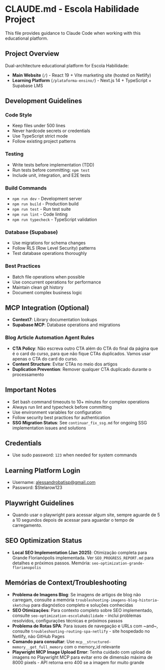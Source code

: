 # CLAUDE.md - Escola Habilidade Project

This file provides guidance to Claude Code when working with this educational platform.

## Project Overview

Dual-architecture educational platform for Escola Habilidade:

- **Main Website** (`/`) - React 19 + Vite marketing site (hosted on Netlify)
- **Learning Platform** (`/plataforma-ensino/`) - Next.js 14 + TypeScript + Supabase LMS

## Development Guidelines

### Code Style
- Keep files under 500 lines
- Never hardcode secrets or credentials
- Use TypeScript strict mode
- Follow existing project patterns

### Testing
- Write tests before implementation (TDD)
- Run tests before committing: `npm test`
- Include unit, integration, and E2E tests

### Build Commands
- `npm run dev` - Development server
- `npm run build` - Production build  
- `npm run test` - Run test suite
- `npm run lint` - Code linting
- `npm run typecheck` - TypeScript validation

### Database (Supabase)
- Use migrations for schema changes
- Follow RLS (Row Level Security) patterns
- Test database operations thoroughly

### Best Practices
- Batch file operations when possible
- Use concurrent operations for performance
- Maintain clean git history
- Document complex business logic

## MCP Integration (Optional)
- **Context7**: Library documentation lookups
- **Supabase MCP**: Database operations and migrations

### Blog Article Automation Agent Rules
- **CTA Policy**: Não escreva outro CTA além do CTA do final da página que é o card do curso, para que não fique CTAs duplicados. Vamos usar apenas o CTA do card do curso.
- **Content Structure**: Evitar CTAs no meio dos artigos
- **Duplication Prevention**: Remover qualquer CTA duplicado durante o processamento

## Important Notes
- Set bash command timeouts to 10+ minutes for complex operations
- Always run lint and typecheck before committing
- Use environment variables for configuration
- Follow security best practices for authentication
- **SSG Migration Status**: See `continuar_fix_ssg.md` for ongoing SSG implementation issues and solutions

## Credentials
- Use sudo password: `123` when needed for system commands

## Learning Platform Login
- Username: alessandrobatisp@gmail.com
- Password: $Stelarow123

## Playwright Guidelines
- Quando usar o playwright para acessar algum site, sempre aguarde de 5 a 10 segundos depois de acessar para aguardar o tempo de carregamento.

## SEO Optimization Status
- **Local SEO Implementation (Jan 2025)**: Otimização completa para Grande Florianópolis implementada. Ver `SEO_PROGRESS_REPORT.md` para detalhes e próximos passos. Memória: `seo-optimization-grande-florianopolis`

## Memórias de Context/Troubleshooting  
- **Problema de Imagens Blog**: Se imagens de artigos de blog não carregam, consulte a memória `troubleshooting-imagens-blog-historia-sketchup` para diagnóstico completo e soluções conhecidas
- **SEO Otimizações**: Para contexto completo sobre SEO implementado, consulte `seo-optimization-escolahabilidade` - inclui problemas resolvidos, configurações técnicas e próximos passos
- **Problema de Rotas SPA**: Para issues de navegação e URLs com ~and~, consulte `troubleshooting-routing-spa-netlify` - site hospedado no Netlify, não GitHub Pages
- **Comando para consultar**: Use `mcp__structured-memory__get_full_memory` com o memory_id relevante
- **Playwright MCP Image Upload Error**: Tenha cuidado com upload de imagens no Playwright MCP para evitar erro de dimensão máxima de 8000 pixels - API retorna erro 400 se a imagem for muito grande